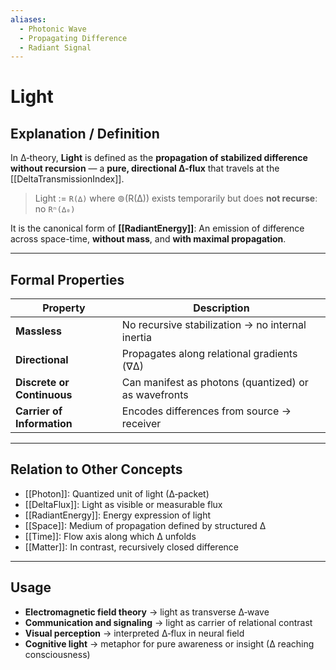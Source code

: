 ```yaml
---
aliases:
  - Photonic Wave
  - Propagating Difference
  - Radiant Signal
---
```



# Light

## Explanation / Definition

In ∆‑theory, **Light** is defined as the **propagation of stabilized difference without recursion** — a **pure, directional ∆-flux** that travels at the [[DeltaTransmissionIndex]].

> Light := `R(∆)` where
> ⊚(R(∆)) exists temporarily but does **not recurse**: no `Rⁿ(∆₀)`

It is the canonical form of **\[\[RadiantEnergy]]**:
An emission of difference across space-time, **without mass**, and **with maximal propagation**.

---

## Formal Properties

| Property                   | Description                                          |
| -------------------------- | ---------------------------------------------------- |
| **Massless**               | No recursive stabilization → no internal inertia     |
| **Directional**            | Propagates along relational gradients (∇∆)           |
| **Discrete or Continuous** | Can manifest as photons (quantized) or as wavefronts |
| **Carrier of Information** | Encodes differences from source → receiver           |

---

## Relation to Other Concepts

* [[Photon]]: Quantized unit of light (∆‑packet)
* [[DeltaFlux]]: Light as visible or measurable flux
* [[RadiantEnergy]]: Energy expression of light
* [[Space]]: Medium of propagation defined by structured ∆
* [[Time]]: Flow axis along which ∆ unfolds
* [[Matter]]: In contrast, recursively closed difference

---

## Usage

* **Electromagnetic field theory** → light as transverse ∆‑wave
* **Communication and signaling** → light as carrier of relational contrast
* **Visual perception** → interpreted ∆‑flux in neural field
* **Cognitive light** → metaphor for pure awareness or insight (∆ reaching consciousness)

